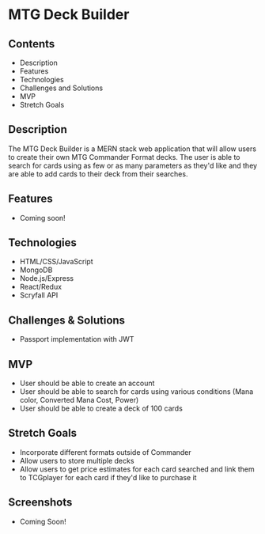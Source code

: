 # MTG Deck Builder

## Contents
* Description
* Features
* Technologies
* Challenges and Solutions
* MVP
* Stretch Goals

## Description
The MTG Deck Builder is a MERN stack web application that will allow users to create their own MTG Commander Format decks. The user is able to search for cards using as few or as many parameters as they'd like and they are able to add cards to their deck from their searches. 

## Features
* Coming soon!

## Technologies
- HTML/CSS/JavaScript
- MongoDB
- Node.js/Express
- React/Redux
- Scryfall API

## Challenges & Solutions
* Passport implementation with JWT

## MVP
* User should be able to create an account
* User should be able to search for cards using various conditions (Mana color, Converted Mana Cost, Power)
* User should be able to create a deck of 100 cards


## Stretch Goals
* Incorporate different formats outside of Commander
* Allow users to store multiple decks
* Allow users to get price estimates for each card searched and link them to TCGplayer for each card if they'd like to purchase it

## Screenshots
* Coming Soon!
